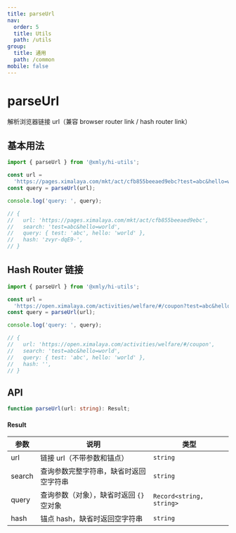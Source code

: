 ```yaml
---
title: parseUrl
nav:
  order: 5
  title: Utils
  path: /utils
group:
  title: 通用
  path: /common
mobile: false
---
```


# parseUrl

解析浏览器链接 url（兼容 browser router link / hash router link）

## 基本用法

```ts
import { parseUrl } from '@xmly/hi-utils';

const url =
  'https://pages.ximalaya.com/mkt/act/cfb855beeaed9ebc?test=abc&hello=world#zvyr-dqE9-';
const query = parseUrl(url);

console.log('query: ', query);

// {
//   url: 'https://pages.ximalaya.com/mkt/act/cfb855beeaed9ebc',
//   search: 'test=abc&hello=world',
//   query: { test: 'abc', hello: 'world' },
//   hash: 'zvyr-dqE9-',
// }
```

## Hash Router 链接

```ts
import { parseUrl } from '@xmly/hi-utils';

const url =
  'https://open.ximalaya.com/activities/welfare/#/coupon?test=abc&hello=world';
const query = parseUrl(url);

console.log('query: ', query);

// {
//   url: 'https://open.ximalaya.com/activities/welfare/#/coupon',
//   search: 'test=abc&hello=world',
//   query: { test: 'abc', hello: 'world' },
//   hash: '',
// }
```

## API

```ts
function parseUrl(url: string): Result;
```

#### Result

| 参数   | 说明                                     | 类型                     |
| ------ | ---------------------------------------- | ------------------------ |
| url    | 链接 url（不带参数和锚点）               | `string`                 |
| search | 查询参数完整字符串，缺省时返回空字符串   | `string`                 |
| query  | 查询参数（对象），缺省时返回 `{}` 空对象 | `Record<string, string>` |
| hash   | 锚点 hash，缺省时返回空字符串            | `string`                 |
